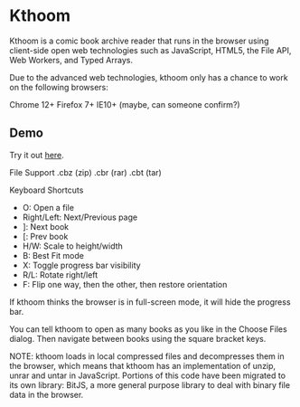 # Kthoom

Kthoom is a comic book archive reader that runs in the browser using client-side open web technologies such as JavaScript, HTML5, the File API, Web Workers, and Typed Arrays.

Due to the advanced web technologies, kthoom only has a chance to work on the following browsers:

Chrome 12+
Firefox 7+
IE10+ (maybe, can someone confirm?)

## Demo
Try it out [here](https://comicweb.github.io/index.html).

File Support
.cbz (zip)
.cbr (rar)
.cbt (tar)

Keyboard Shortcuts
  * O: Open a file
  * Right/Left: Next/Previous page
  * ]: Next book
  * [: Prev book
  * H/W: Scale to height/width
  * B: Best Fit mode
  * X: Toggle progress bar visibility
  * R/L: Rotate right/left
  * F: Flip one way, then the other, then restore orientation

If kthoom thinks the browser is in full-screen mode, it will hide the progress bar.

You can tell kthoom to open as many books as you like in the Choose Files dialog. Then navigate between books using the square bracket keys.

NOTE: kthoom loads in local compressed files and decompresses them in the browser, which means that kthoom has an implementation of unzip, unrar and untar in JavaScript. Portions of this code have been migrated to its own library: BitJS, a more general purpose library to deal with binary file data in the browser.


